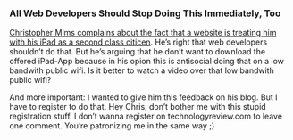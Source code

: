 ### All Web Developers Should Stop Doing This Immediately, Too

[Christopher Mims complains  about the fact that a website  is treating him with
his  iPad  as  a  second  class citicen][1].  He’s  right  that  web  developers
shouldn’t do that. But  he’s arguing that he don’t want  to download the offered
iPad-App because in  his opion this is  antisocial doing that on  a low bandwith
public wifi. Is it better to watch a video over that low bandwith public wifi?

And more important: I  wanted to give him this feedback on his  blog. But I have
to  register  to  do  that.  Hey   Chris,  don’t  bother  me  with  this  stupid
registration stuff. I don’t wanna  register on technologyreview.com to leave one
comment. You’re patronizing me in the same way ;)

[1]: http://www.technologyreview.com/blog/mimssbits/27581/?nlid=nldly&nld=2012-02-16